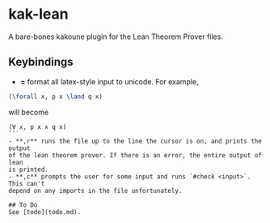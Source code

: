# kak-lean

A bare-bones kakoune plugin for the Lean Theorem Prover files.

## Keybindings
- **=** format all latex-style input to unicode. For example,
```latex
(\forall x, p x \land q x)
```
will become
````lean
(∀ x, p x ∧ q x)
```
- **,r** runs the file up to the line the cursor is on, and prints the output
of the lean theorem prover. If there is an error, the entire output of lean
is printed.
- **,c** prompts the user for some input and runs `#check <input>`. This can't
depend on any imports in the file unfortunately.

## To Do
See [todo](todo.md).
